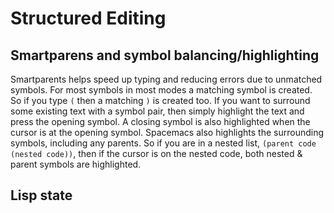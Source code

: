 # Structured Editing

## Smartparens and symbol balancing/highlighting

Smartparents helps speed up typing and reducing errors due to unmatched symbols.  For most symbols in most modes a matching symbol is created.  So if you type `(` then a matching `)` is created too.  If you want to surround some existing text with a symbol pair, then simply highlight the text and press the opening symbol.  A closing symbol is also highlighted when the cursor is at the opening symbol.  Spacemacs also highlights the surrounding symbols, including any parents.  So if you are in a nested list, `(parent code (nested code))`, then if the cursor is on the nested code, both nested & parent symbols are highlighted.


## Lisp state




